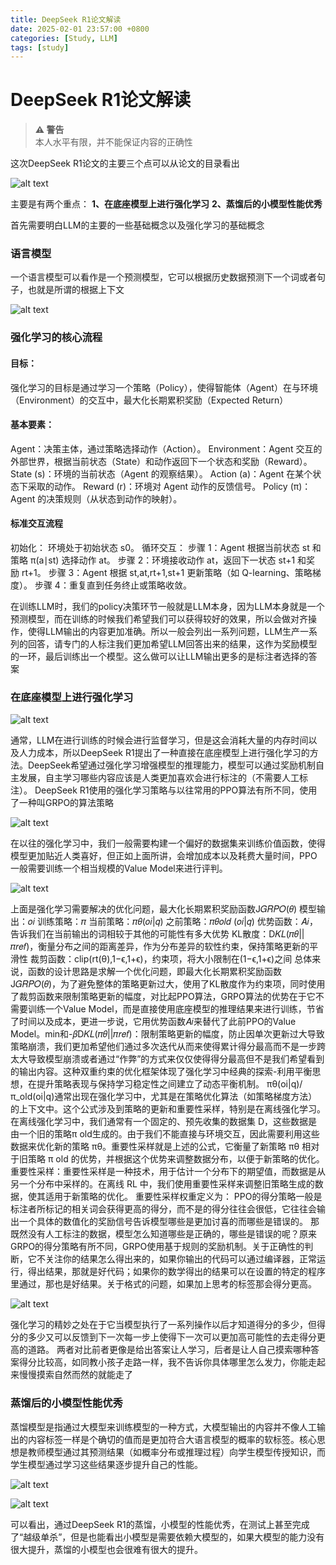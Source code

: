 ```yaml
---
title: DeepSeek R1论文解读
date: 2025-02-01 23:57:00 +0800
categories: [Study, LLM]
tags: [study]
---
```


# DeepSeek R1论文解读
> **⚠️ 警告**  
> 本人水平有限，并不能保证内容的正确性

这次DeepSeek R1论文的主要三个点可以从论文的目录看出


![alt text](/assets/2025-02-01-S1.png)


主要是有两个重点：
**1、在底座模型上进行强化学习**
**2、蒸馏后的小模型性能优秀**

首先需要明白LLM的主要的一些基础概念以及强化学习的基础概念
### 语言模型
一个语言模型可以看作是一个预测模型，它可以根据历史数据预测下一个词或者句子，也就是所谓的根据上下文


![alt text](/assets/2025-02-01-S2.png)


### 强化学习的核心流程
#### 目标：
强化学习的目标是通过学习一个策略（Policy），使得智能体（Agent）在与环境（Environment）的交互中，最大化长期累积奖励（Expected Return）
#### 基本要素：


Agent：决策主体，通过策略选择动作（Action）。
Environment：Agent 交互的外部世界，根据当前状态（State）和动作返回下一个状态和奖励（Reward）。
State (s)：环境的当前状态（Agent 的观察结果）。
Action (a)：Agent 在某个状态下采取的动作。
Reward (r)：环境对 Agent 动作的反馈信号。
Policy (π)：Agent 的决策规则（从状态到动作的映射）。


#### 标准交互流程
初始化：
环境处于初始状态 s0​。
循环交互：
步骤 1：Agent 根据当前状态 st 和策略 π(a∣st) 选择动作 at​。
步骤 2：环境接收动作 at​，返回下一状态 st+1​ 和奖励 rt+1​。
步骤 3：Agent 根据 st,at,rt+1,st+1 更新策略（如 Q-learning、策略梯度）。
步骤 4：重复直到任务终止或策略收敛。

在训练LLM时，我们的policy决策环节一般就是LLM本身，因为LLM本身就是一个预测模型，而在训练的时候我们希望我们可以获得较好的效果，所以会做对齐操作，使得LLM输出的内容更加准确。所以一般会列出一系列问题，LLM生产一系列的回答，请专门的人标注我们更加希望LLM回答出来的结果，这作为奖励模型的一环，最后训练出一个模型。这么做可以让LLM输出更多的是标注者选择的答案


### 在底座模型上进行强化学习


![alt text](/assets/2025-02-01-S3.png)

通常，LLM在进行训练的时候会进行监督学习，但是这会消耗大量的内存时间以及人力成本，所以DeepSeek R1提出了一种直接在底座模型上进行强化学习的方法。DeepSeek希望通过强化学习增强模型的推理能力，模型可以通过奖励机制自主发展，自主学习哪些内容应该是人类更加喜欢会进行标注的（不需要人工标注）。
DeepSeek R1使用的强化学习策略与以往常用的PPO算法有所不同，使用了一种叫GRPO的算法策略


![alt text](/assets/2025-02-01-S4.png)


在以往的强化学习中，我们一般需要构建一个偏好的数据集来训练价值函数，使得模型更加贴近人类喜好，但正如上面所讲，会增加成本以及耗费大量时间，PPO一般需要训练一个相当规模的Value Model来进行评判。


![alt text](/assets/2025-02-01-S5.png)


上面是强化学习需要解决的优化问题，最大化长期累积奖励函数J𝐺𝑅𝑃𝑂(𝜃)
模型输出：𝑜𝑖
训练策略：𝜋
当前策略：𝜋𝜃(𝑜𝑖|𝑞)
之前策略：𝜋𝜃𝑜𝑙𝑑 (𝑜𝑖|𝑞)
优势函数：𝐴𝑖，告诉我们在当前输出的词相较于其他的可能性有多大优势
KL散度：D𝐾𝐿(𝜋𝜃||𝜋𝑟𝑒𝑓)，衡量分布之间的距离差异，作为分布差异的软性约束，保持策略更新的平滑性
裁剪函数：clip(rt(θ),1−ϵ,1+ϵ)，约束项，将大小限制在(1−ϵ,1+ϵ)之间
总体来说，函数的设计思路是求解一个优化问题，即最大化长期累积奖励函数J𝐺𝑅𝑃𝑂(𝜃)，为了避免整体的策略更新过大，使用了KL散度作为约束项，同时使用了裁剪函数来限制策略更新的幅度，对比起PPO算法，GRPO算法的优势在于它不需要训练一个Value Model，而是直接使用底座模型的推理结果来进行训练，节省了时间以及成本，更进一步说，它用优势函数𝐴𝑖来替代了此前PPO的Value Model。min和-𝛽D𝐾𝐿(𝜋𝜃||𝜋𝑟𝑒𝑓)：限制策略更新的幅度，防止因单次更新过大导致策略崩溃，我们更加希望他们通过多次迭代从而来使得累计得分最高而不是一步跨太大导致模型崩溃或者通过“作弊”的方式来仅仅使得得分最高但不是我们希望看到的输出内容。这种双重约束的优化框架体现了强化学习中经典的探索-利用平衡思想，在提升策略表现与保持学习稳定性之间建立了动态平衡机制。
πθ(oi|q)/π_old(oi|q)通常出现在强化学习中，尤其是在策略优化算法（如策略梯度方法）的上下文中。这个公式涉及到策略的更新和重要性采样，特别是在离线强化学习。在离线强化学习中，我们通常有一个固定的、预先收集的数据集 D，这些数据是由一个旧的策略π old生成的。由于我们不能直接与环境交互，因此需要利用这些数据来优化新的策略 πθ。重要性采样就是上述的公式，它衡量了新策略 πθ 相对于旧策略 π old 的优势，并根据这个优势来调整数据分布，以便于新策略的优化。
重要性采样：重要性采样是一种技术，用于估计一个分布下的期望值，而数据是从另一个分布中采样的。在离线 RL 中，我们使用重要性采样来调整旧策略生成的数据，使其适用于新策略的优化。
重要性采样权重定义为：
PPO的得分策略一般是标注者所标记的相关词会获得更高的得分，而不是的得分往往会很低，它往往会输出一个具体的数值化的奖励信号告诉模型哪些是更加讨喜的而哪些是错误的。
那既然没有人工标注的数据，模型怎么知道哪些是正确的，哪些是错误的呢？原来GRPO的得分策略有所不同，GRPO使用基于规则的奖励机制。关于正确性的判断，它不关注你的结果怎么得出来的，如果你输出的代码可以通过编译器，正常运行，得出结果，那就是好代码；如果你的数学得出的结果可以在设置的特定的程序里通过，那也是好结果。关于格式的问题，如果加上思考的标签那会得分更高。


![alt text](/assets/2025-02-01-S6.png)


强化学习的精妙之处在于它当模型执行了一系列操作以后才知道得分的多少，但得分的多少又可以反馈到下一次每一步上使得下一次可以更加高可能性的去走得分更高的道路。
两者对比前者更像是给出答案让人学习，后者是让人自己摸索哪种答案得分比较高，如同教小孩子走路一样，我不告诉你具体哪里怎么发力，你能走起来慢慢摸索自然而然的就能走了


### 蒸馏后的小模型性能优秀
蒸馏模型是指通过大模型来训练模型的一种方式，大模型输出的内容并不像人工输出的内容标签一样是个确切的值而是更加符合大语言模型的概率的软标签。核心思想是教师模型通过其预测结果（如概率分布或推理过程）向学生模型传授知识，而学生模型通过学习这些结果逐步提升自己的性能。


![alt text](/assets/20250131_S4.png)


![alt text](/assets/2025-02-01-S7.png)


可以看出，通过DeepSeek R1的蒸馏，小模型的性能优秀，在测试上甚至完成了“越级单杀”，但是也能看出小模型是需要依赖大模型的，如果大模型的能力没有很大提升，蒸馏的小模型也会很难有很大的提升。
